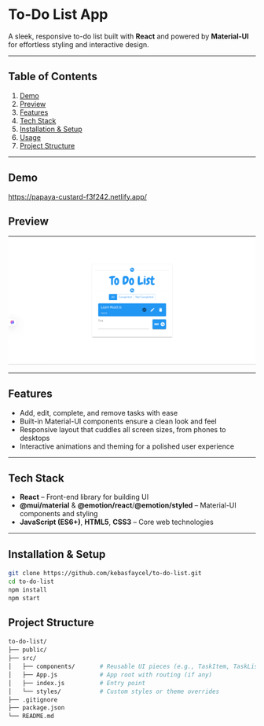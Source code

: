 
# To-Do List App

A sleek, responsive to-do list built with **React** and powered by **Material-UI** for effortless styling and interactive design.

---

##  Table of Contents

1. [Demo](#demo)
2. [Preview](#preview)
3. [Features](#features)  
4. [Tech Stack](#tech-stack)  
5. [Installation & Setup](#installation--setup)  
6. [Usage](#usage)  
7. [Project Structure](#project-structure)  

---

##  Demo
https://papaya-custard-f3f242.netlify.app/

##  Preview

![App Screenshot](./public/todo.png)

---

##  Features

- Add, edit, complete, and remove tasks with ease  
- Built-in Material-UI components ensure a clean look and feel  
- Responsive layout that cuddles all screen sizes, from phones to desktops  
- Interactive animations and theming for a polished user experience

---

##  Tech Stack

- **React** – Front-end library for building UI  
- **@mui/material** & **@emotion/react**/**@emotion/styled** – Material-UI components and styling  
- **JavaScript (ES6+)**, **HTML5**, **CSS3** – Core web technologies  

---

##  Installation & Setup

```bash
git clone https://github.com/kebasfaycel/to-do-list.git
cd to-do-list
npm install
npm start
```

## Project Structure

```bash
to-do-list/
├── public/
├── src/
│   ├── components/       # Reusable UI pieces (e.g., TaskItem, TaskList)
│   ├── App.js            # App root with routing (if any)
│   ├── index.js          # Entry point
│   └── styles/           # Custom styles or theme overrides
├── .gitignore
├── package.json
└── README.md


